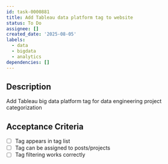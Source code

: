 ```yaml
---
id: task-0000881
title: Add Tableau data platform tag to website
status: To Do
assignee: []
created_date: '2025-08-05'
labels:
  - data
  - bigdata
  - analytics
dependencies: []
---
```


## Description

Add Tableau big data platform tag for data engineering project categorization

## Acceptance Criteria

- [ ] Tag appears in tag list
- [ ] Tag can be assigned to posts/projects
- [ ] Tag filtering works correctly

